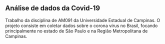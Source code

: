 ## Análise de dados da Covid-19 

Trabalho da disciplina de AM091 da Universidade Estadual de Campinas. 
O projeto consiste em coletar dados sobre o corona vírus no Brasil, focando principalmente no estado de São Paulo e na Região Metropolitana de Campinas. 

